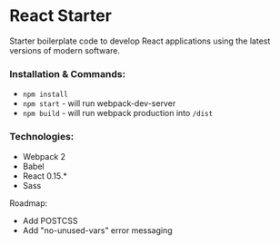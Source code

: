 # React Starter

Starter boilerplate code to develop React applications using the latest versions of modern software.

### Installation & Commands:

* `npm install`
* `npm start` - will run webpack-dev-server
* `npm build` - will run webpack production into `/dist`

### Technologies:

* Webpack 2
* Babel
* React 0.15.*
* Sass


Roadmap:

* Add POSTCSS
* Add "no-unused-vars" error messaging
